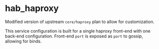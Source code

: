 # hab_haproxy

Modified version of upstream `core/haproxy` plan to allow for customization.

This service configuration is built for a single haproxy front-end with one back-end configuration.  Front-end `port` is exposed as `port` to gossip, allowing for binds.
